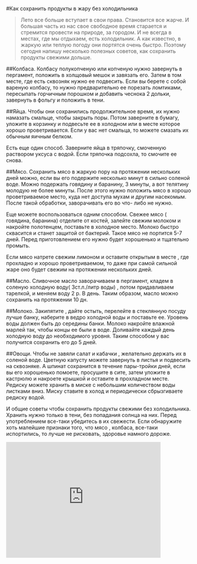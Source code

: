 #Как сохранить продукты в жару без холодильника
> Лето все больше вступает в свои права. Становится все жарче. И большая часть из нас свое свободное время старается и стремится провести на природе, за городом. И не всегда в местах, где мы отдыхаем, есть холодильник. А как известно, в жаркую или теплую погоду они портятся очень быстро. Поэтому сегодня напишу несколько полезных советов, как сохранить продукты свежими дольше.

##Колбаса.
Колбасу полукопченую или копченую нужно завернуть в пергамент, положить в холщовый мешок и завязать его. Затем в том месте, где есть сквозняк нужно ее подвесить. Если вы берете с собой вареную колбасу, то нужно предварительно ее порезать ломтиками, пересыпать горчичным порошком и добавить чеснока 2 дольки, завернуть в фольгу и положить в тени.

##Яйца.
Чтобы они сохранились продолжительное время, их нужно намазать смальце, чтобы закрыть поры. Потом заверните в бумагу, уложите в корзинку и подвесьте ее в холодном или в месте которое хорошо проветривается. Если у вас нет смальца, то можете смазать их обычным яичным белком.

Есть еще один способ. Заверните яйца в тряпочку, смоченную раствором уксуса с водой. Если тряпочка подсохла, то смочите ее снова.

##Мясо.
Сохранить мясо  в жаркую пору на протяжении нескольких дней  можно, если вы его подержите несколько минут в сильно соленой воде. Можно подержать говядину и баранину,  3 минуты, а вот телятину молодую не более минуты. После этого нужно положить мясо в хорошо проветриваемое место, куда нет доступа мухам и другим насекомым. После такой обработки, заворачивать его во что- либо не нужно.

Еще можете воспользоваться одним способом. Свежее мясо ( говядина, баранина) отделите от костей, залейте свежим молоком и накройте полотенцем, поставьте в холодное место. Молоко быстро сквасится и станет защитой от бактерий. Такое мясо не портится 5-7 дней. Перед приготовлением его нужно будет хорошенько и тщательно промыть.

Если мясо натрете свежим лимоном и оставите  открытым в месте , где прохладно и хорошо проветриваемом, то даже при самой сильной жаре оно будет свежим на протяжении  нескольких дней.

##Масло.
Сливочное масло заворачиваем в пергамент, кладем в соленую  холодную воду( 3ст.л./литр воды) , потом придавливаем тарелкой, и меняем воду 2 р. В день. Таким образом, масло можно сохранить на протяжении 10 дн.

##Молоко.
Закипятите , дайте остыть, перелейте в стеклянную посуду лучше банку, наберите в ведро холодной воды и поставьте ее. Уровень воды должен быть до середины банки. Молоко накройте влажной марлей так, чтобы концы ее были в воде. Доливайте каждый день холодную воду до необходимого уровня. Таким способом у вас получится сохранить его до 5 дней.

##Овощи.
Чтобы не завяли салат и  кабачки , желательно  держать их в соленой воде. Цветную капусту можете завернуть в листья и подвесить на сквозняке. А шпинат сохранится в течение пары-тройки дней, если вы его хорошенько помоете, просушите в сите, затем уложите в кастрюлю и накроете крышкой и оставите в прохладном месте. Редиску можете хранить в миске с небольшим количеством воды листками вниз. Миску ставите в холод и периодически сбрызгиваете редиску водой.

И общие советы чтобы  сохранить продукты свежими без холодильника. Хранить нужно только в тени, без попадания солнца на них. Перед употреблением все-таки убедитесь в их свежести. Если обнаружите хоть малейшие признаки того, что мясо , колбаса, все-таки испортились, то лучше не рисковать, здоровье намного дороже.

<iframe width="420" height="315" src="http://www.youtube.com/embed/VH-ZHt-qIaY?rel=0" frameborder="0" allowfullscreen></iframe>
